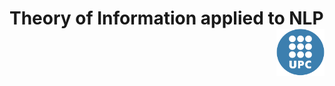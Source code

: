 # Theory of Information applied to NLP  <img src="images/upc-logo.gif" width=77 height=75 align=right></a>

